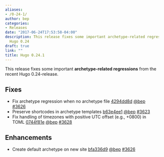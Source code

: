 ```yaml
---
aliases:
- /0-24-1/
author: bep
categories:
- Releases
date: "2017-06-24T17:53:58-04:00"
description: This release fixes some important archetype-related regressions from
  Hugo 0.24
draft: true
link: ""
title: Hugo 0.24.1
---
```


This release fixes some important **archetype-related regressions** from the recent Hugo 0.24-release.

## Fixes

* Fix archetype regression when no archetype file [4294dd8d](https://github.com/gohugoio/hugo/commit/4294dd8d9d22bd8107b7904d5389967da1f83f27) [@bep](https://github.com/bep) [#3626](https://github.com/gohugoio/hugo/issues/3626) 
* Preserve shortcodes in archetype templates [b63e4ee1](https://github.com/gohugoio/hugo/commit/b63e4ee198c875b73a6a9af6bb809589785ed589) [@bep](https://github.com/bep) [#3623](https://github.com/gohugoio/hugo/issues/3623) 
* Fix handling of timezones with positive UTC offset (e.g., +0800) in TOML [0744f81e](https://github.com/gohugoio/hugo/commit/0744f81ec00bb8888f59d6c8b5f57096e07e70b1) [@bep](https://github.com/bep) [#3628](https://github.com/gohugoio/hugo/issues/3628) 

## Enhancements

* Create default archetype on new site [bfa336d9](https://github.com/gohugoio/hugo/commit/bfa336d96173377b9bbe2298dbd101f6a718c174) [@bep](https://github.com/bep) [#3626](https://github.com/gohugoio/hugo/issues/3626) 